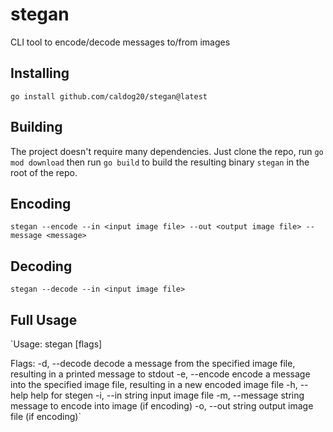 # stegan
CLI tool to encode/decode messages to/from images

## Installing
`go install github.com/caldog20/stegan@latest`

## Building
The project doesn't require many dependencies. Just clone the repo, run `go mod download` then run `go build` to build the resulting binary `stegan` in the root of the repo.

## Encoding
`stegan --encode --in <input image file> --out <output image file> --message <message>`

## Decoding
`stegan --decode --in <input image file>`

## Full Usage
`Usage:
  stegan [flags]

Flags:
  -d, --decode           decode a message from the specified image file, resulting in a printed message to stdout
  -e, --encode           encode a message into the specified image file, resulting in a new encoded image file
  -h, --help             help for stegen
  -i, --in string        input image file
  -m, --message string   message to encode into image (if encoding)
  -o, --out string       output image file (if encoding)`

